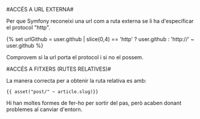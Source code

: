 #ACCÉS A URL EXTERNA#

Per que Symfony reconeixi una url com a ruta externa se li ha d'especificar el protocol "http".

{% set urlGithub = user.github | slice(0,4) == 'http' ? user.github : 'http://' ~ user.github %}
    <a href="{{ urlGithub }}" target="_blank"><i class="fa fa-github-square"></i></a>

Comprovem si la url porta el protocol i si no el possem.


#ACCÉS A FITXERS (RUTES RELATIVES)#

La manera correcta per a obtenir la ruta relativa es amb:

    {{ asset("post/" ~ article.slug)}}

Hi han moltes formes de fer-ho per sortir del pas, però acaben donant problemes al canviar d'entorn.